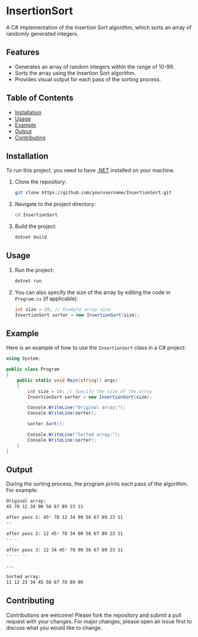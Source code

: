 # InsertionSort

A C# implementation of the Insertion Sort algorithm, which sorts an array of randomly generated integers.

## Features

- Generates an array of random integers within the range of 10-99.
- Sorts the array using the Insertion Sort algorithm.
- Provides visual output for each pass of the sorting process.

## Table of Contents

- [Installation](#installation)
- [Usage](#usage)
- [Example](#example)
- [Output](#output)
- [Contributing](#contributing)
  
## Installation

To run this project, you need to have [.NET](https://dotnet.microsoft.com/download) installed on your machine.

1. Clone the repository:
    ```bash
    git clone https://github.com/yourusername/InsertionSort.git
    ```
2. Navigate to the project directory:
    ```bash
    cd InsertionSort
    ```
3. Build the project:
    ```bash
    dotnet build
    ```

## Usage

1. Run the project:
    ```bash
    dotnet run
    ```
2. You can also specify the size of the array by editing the code in `Program.cs` (if applicable):
    ```csharp
    int size = 20; // Example array size
    InsertionSort sorter = new InsertionSort(size);
    ```

## Example

Here is an example of how to use the `InsertionSort` class in a C# project:

```csharp
using System;

public class Program
{
    public static void Main(string[] args)
    {
        int size = 10; // Specify the size of the array
        InsertionSort sorter = new InsertionSort(size);

        Console.WriteLine("Original array:");
        Console.WriteLine(sorter);

        sorter.Sort();

        Console.WriteLine("Sorted array:");
        Console.WriteLine(sorter);
    }
}
```
## Output 
During the sorting process, the program prints each pass of the algorithm. For example:

``` bash
Original array:
45 78 12 34 90 56 67 89 23 11 

after pass 1: 45* 78 12 34 90 56 67 89 23 11 
-- 

after pass 2: 12 45* 78 34 90 56 67 89 23 11 
-- -- 

after pass 3: 12 34 45* 78 90 56 67 89 23 11 
-- -- -- 

...

Sorted array:
11 12 23 34 45 56 67 78 89 90
```
## Contributing
Contributions are welcome! Please fork the repository and submit a pull request with your changes. For major changes, please open an issue first to discuss what you would like to change.
